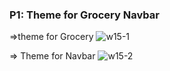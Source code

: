 ### P1: Theme for Grocery Navbar

=>theme for Grocery
![w15-1](https://i.imgur.com/pBnJ0Jx.png)

=> Theme for Navbar
![w15-2](https://i.imgur.com/DbQ1C0o.png)
